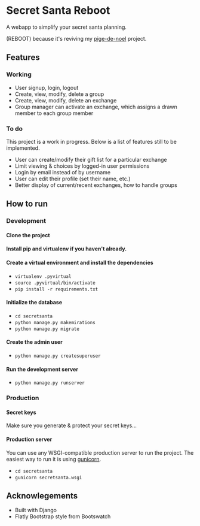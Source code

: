 # Secret Santa Reboot

A webapp to simplify your secret santa planning.

(REBOOT) because it's reviving my [pige-de-noel](https://github.com/j-bro/pige-de-noel) project.

## Features

### Working
- User signup, login, logout
- Create, view, modify, delete a group
- Create, view, modify, delete an exchange
- Group manager can activate an exchange, which assigns a drawn member to each group member

### To do
This project is a work in progress. Below is a list of features still to be implemented.

- User can create/modify their gift list for a particular exchange
- Limit viewing & choices by logged-in user permissions
- Login by email instead of by username
- User can edit their profile (set their name, etc.)
- Better display of current/recent exchanges, how to handle groups

## How to run

### Development

#### Clone the project

#### Install pip and virtualenv if you haven't already.

#### Create a virtual environment and install the dependencies
- ```virtualenv .pyvirtual```
- ```source .pyvirtual/bin/activate```
- ```pip install -r requirements.txt```

#### Initialize the database
- ```cd secretsanta```
- ```python manage.py makemirations```
- ```python manage.py migrate```

#### Create the admin user
- ```python manage.py createsuperuser```

#### Run the development server
- ```python manage.py runserver```


### Production

#### Secret keys
Make sure you generate & protect your secret keys...

#### Production server
You can use any WSGI-compatible production server to run the project.
The easiest way to run it is using [gunicorn](http://gunicorn.org).

- ```cd secretsanta```
- ```gunicorn secretsanta.wsgi```

## Acknowlegements

- Built with Django
- Flatly Bootstrap style from Bootswatch
